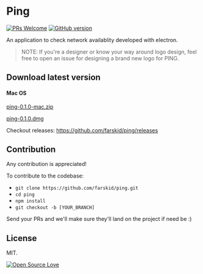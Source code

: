 # Ping

[![PRs Welcome](https://img.shields.io/badge/PRs-welcome-brightgreen.svg?style=flat-square)](http://makeapullrequest.com)
[![GitHub version](https://badge.fury.io/gh/farskid%2Fping.svg)](https://badge.fury.io/gh/farskid%2Fping)

An application to check network availablity developed with electron.

>NOTE: If you're a designer or know your way around logo design, feel free to open an issue for designing a brand new logo for PING.

## Download latest version

#### Mac OS

[ping-0.1.0-mac.zip](https://github.com/farskid/ping/releases/download/0.1.0/ping-0.1.0-mac.zip)

[ping-0.1.0.dmg](https://github.com/farskid/ping/releases/download/0.1.0/ping-0.1.0.dmg)


Checkout releases: https://github.com/farskid/ping/releases

## Contribution

Any contribution is appreciated!

To contribute to the codebase:

* `git clone https://github.com/farskid/ping.git`
* `cd ping`
* `npm install`
* `git checkout -b [YOUR_BRANCH]`

Send your PRs and we'll make sure they'll land on the project if need be :)

## License
MIT.

[![Open Source Love](https://badges.frapsoft.com/os/mit/mit.svg?v=102)](https://github.com/ellerbrock/open-source-badge/)
